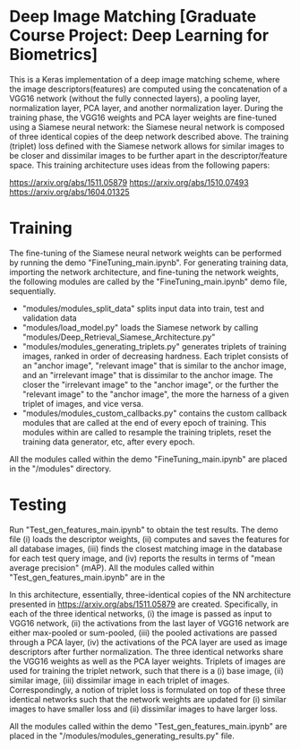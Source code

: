 # Deep Image Matching [Graduate Course Project: Deep Learning for Biometrics]

This is a Keras implementation of a deep image matching scheme, where the image descriptors(features) are computed using the concatenation of a VGG16 network (without the fully connected layers), a pooling layer, normalization layer, PCA layer, and another normalization layer. During the training phase, the VGG16 weights and PCA layer weights are fine-tuned using a Siamese neural network: the Siamese neural network is composed of three identical copies of the deep network described above. The training (triplet) loss defined with the Siamese network allows for similar images to be closer and dissimilar images to be further apart in the descriptor/feature space. This training architecture uses ideas from the following papers:

https://arxiv.org/abs/1511.05879
https://arxiv.org/abs/1510.07493
https://arxiv.org/abs/1604.01325

Training
==================
The fine-tuning of the Siamese neural network weights can be performed by running the demo "FineTuning_main.ipynb".
For generating training data, importing the network architecture, and fine-tuning the network weights, the following modules are called by the "FineTuning_main.ipynb" demo file, sequentially. 
- "modules/modules_split_data" splits input data into train, test and validation data
- "modules/load_model.py" loads the Siamese network by calling "modules/Deep_Retrieval_Siamese_Architecture.py" 
- "modules/modules_generating_triplets.py" generates triplets of training images, ranked in order of decreasing hardness. Each triplet consists of an "anchor image", "relevant image" that is similar to the anchor image, and an "irrelevant image" that is dissimilar to the anchor image. The closer the "irrelevant image" to the "anchor image", or the further the "relevant image" to the "anchor image", the more the harness of a given triplet of images, and vice versa.
- "modules/modules_custom_callbacks.py" contains the custom callback modules that are called at the end of every epoch of training. This modules within are called to resample the training triplets, reset the training data generator, etc, after every epoch.

All the modules called within the demo "FineTuning_main.ipynb" are placed in the "/modules" directory.

Testing
==================
Run "Test_gen_features_main.ipynb" to obtain the test results. The demo file (i) loads the descriptor weights, (ii) computes and saves the features for all database images, (iii) finds the closest matching image in the database for each test query image, and (iv) reports the results in terms of "mean average precision" (mAP). All the modules called within "Test_gen_features_main.ipynb" are in the  

In this architecture, essentially, three-identical copies of the NN architecture presented in https://arxiv.org/abs/1511.05879 are created. Specifically, in each of the three identical networks, (i) the image is passed as input to VGG16 network, (ii) the activations from the last layer of VGG16 network are either max-pooled or sum-pooled, (iii) the pooled activations are passed through a PCA layer, (iv) the activations of the PCA layer are used as image descriptors after further normalization. The three identical networks share the VGG16 weights as well as the PCA layer weights.
Triplets of images are used for training the triplet network, such that there is a (i) base image, (ii) similar image, (iii) dissimilar image in each triplet of images. Correspondingly, a notion of triplet loss is formulated on top of these three identical networks such that the network weights are updated for (i) similar images to have smaller loss and (ii) dissimilar images to have larger loss. 

All the modules called within the demo "Test_gen_features_main.ipynb" are placed in the "/modules/modules_generating_results.py" file.
